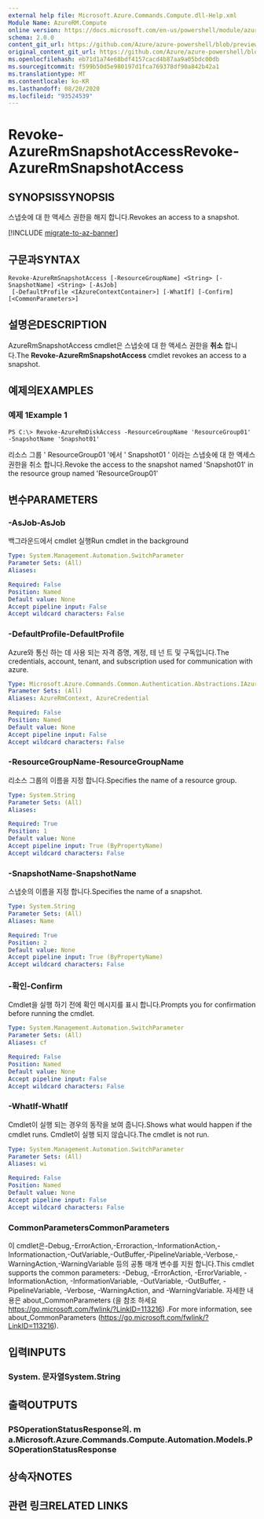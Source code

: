 ```yaml
---
external help file: Microsoft.Azure.Commands.Compute.dll-Help.xml
Module Name: AzureRM.Compute
online version: https://docs.microsoft.com/en-us/powershell/module/azurerm.compute/revoke-azurermsnapshotaccess
schema: 2.0.0
content_git_url: https://github.com/Azure/azure-powershell/blob/preview/src/ResourceManager/Compute/Commands.Compute/help/Revoke-AzureRmSnapshotAccess.md
original_content_git_url: https://github.com/Azure/azure-powershell/blob/preview/src/ResourceManager/Compute/Commands.Compute/help/Revoke-AzureRmSnapshotAccess.md
ms.openlocfilehash: eb71d1a74e68bdf4157cacd4b87aa9a05bdc00db
ms.sourcegitcommit: f599b50d5e980197d1fca769378df90a842b42a1
ms.translationtype: MT
ms.contentlocale: ko-KR
ms.lasthandoff: 08/20/2020
ms.locfileid: "93524539"
---
```

# <span data-ttu-id="de3aa-101">Revoke-AzureRmSnapshotAccess</span><span class="sxs-lookup"><span data-stu-id="de3aa-101">Revoke-AzureRmSnapshotAccess</span></span>

## <span data-ttu-id="de3aa-102">SYNOPSIS</span><span class="sxs-lookup"><span data-stu-id="de3aa-102">SYNOPSIS</span></span>
<span data-ttu-id="de3aa-103">스냅숏에 대 한 액세스 권한을 해지 합니다.</span><span class="sxs-lookup"><span data-stu-id="de3aa-103">Revokes an access to a snapshot.</span></span>

[!INCLUDE [migrate-to-az-banner](../../includes/migrate-to-az-banner.md)]

## <span data-ttu-id="de3aa-104">구문과</span><span class="sxs-lookup"><span data-stu-id="de3aa-104">SYNTAX</span></span>

```
Revoke-AzureRmSnapshotAccess [-ResourceGroupName] <String> [-SnapshotName] <String> [-AsJob]
 [-DefaultProfile <IAzureContextContainer>] [-WhatIf] [-Confirm] [<CommonParameters>]
```

## <span data-ttu-id="de3aa-105">설명은</span><span class="sxs-lookup"><span data-stu-id="de3aa-105">DESCRIPTION</span></span>
<span data-ttu-id="de3aa-106">AzureRmSnapshotAccess cmdlet은 스냅숏에 대 한 액세스 권한을 **취소** 합니다.</span><span class="sxs-lookup"><span data-stu-id="de3aa-106">The **Revoke-AzureRmSnapshotAccess** cmdlet revokes an access to a snapshot.</span></span>

## <span data-ttu-id="de3aa-107">예제의</span><span class="sxs-lookup"><span data-stu-id="de3aa-107">EXAMPLES</span></span>

### <span data-ttu-id="de3aa-108">예제 1</span><span class="sxs-lookup"><span data-stu-id="de3aa-108">Example 1</span></span>
```
PS C:\> Revoke-AzureRmDiskAccess -ResourceGroupName 'ResourceGroup01' -SnapshotName 'Snapshot01'
```

<span data-ttu-id="de3aa-109">리소스 그룹 ' ResourceGroup01 '에서 ' Snapshot01 ' 이라는 스냅숏에 대 한 액세스 권한을 취소 합니다.</span><span class="sxs-lookup"><span data-stu-id="de3aa-109">Revoke the access to the snapshot named 'Snapshot01' in the resource group named 'ResourceGroup01'</span></span>

## <span data-ttu-id="de3aa-110">변수</span><span class="sxs-lookup"><span data-stu-id="de3aa-110">PARAMETERS</span></span>

### <span data-ttu-id="de3aa-111">-AsJob</span><span class="sxs-lookup"><span data-stu-id="de3aa-111">-AsJob</span></span>
<span data-ttu-id="de3aa-112">백그라운드에서 cmdlet 실행</span><span class="sxs-lookup"><span data-stu-id="de3aa-112">Run cmdlet in the background</span></span>

```yaml
Type: System.Management.Automation.SwitchParameter
Parameter Sets: (All)
Aliases:

Required: False
Position: Named
Default value: None
Accept pipeline input: False
Accept wildcard characters: False
```

### <span data-ttu-id="de3aa-113">-DefaultProfile</span><span class="sxs-lookup"><span data-stu-id="de3aa-113">-DefaultProfile</span></span>
<span data-ttu-id="de3aa-114">Azure와 통신 하는 데 사용 되는 자격 증명, 계정, 테 넌 트 및 구독입니다.</span><span class="sxs-lookup"><span data-stu-id="de3aa-114">The credentials, account, tenant, and subscription used for communication with azure.</span></span>

```yaml
Type: Microsoft.Azure.Commands.Common.Authentication.Abstractions.IAzureContextContainer
Parameter Sets: (All)
Aliases: AzureRmContext, AzureCredential

Required: False
Position: Named
Default value: None
Accept pipeline input: False
Accept wildcard characters: False
```

### <span data-ttu-id="de3aa-115">-ResourceGroupName</span><span class="sxs-lookup"><span data-stu-id="de3aa-115">-ResourceGroupName</span></span>
<span data-ttu-id="de3aa-116">리소스 그룹의 이름을 지정 합니다.</span><span class="sxs-lookup"><span data-stu-id="de3aa-116">Specifies the name of a resource group.</span></span>

```yaml
Type: System.String
Parameter Sets: (All)
Aliases:

Required: True
Position: 1
Default value: None
Accept pipeline input: True (ByPropertyName)
Accept wildcard characters: False
```

### <span data-ttu-id="de3aa-117">-SnapshotName</span><span class="sxs-lookup"><span data-stu-id="de3aa-117">-SnapshotName</span></span>
<span data-ttu-id="de3aa-118">스냅숏의 이름을 지정 합니다.</span><span class="sxs-lookup"><span data-stu-id="de3aa-118">Specifies the name of a snapshot.</span></span>

```yaml
Type: System.String
Parameter Sets: (All)
Aliases: Name

Required: True
Position: 2
Default value: None
Accept pipeline input: True (ByPropertyName)
Accept wildcard characters: False
```

### <span data-ttu-id="de3aa-119">-확인</span><span class="sxs-lookup"><span data-stu-id="de3aa-119">-Confirm</span></span>
<span data-ttu-id="de3aa-120">Cmdlet을 실행 하기 전에 확인 메시지를 표시 합니다.</span><span class="sxs-lookup"><span data-stu-id="de3aa-120">Prompts you for confirmation before running the cmdlet.</span></span>

```yaml
Type: System.Management.Automation.SwitchParameter
Parameter Sets: (All)
Aliases: cf

Required: False
Position: Named
Default value: None
Accept pipeline input: False
Accept wildcard characters: False
```

### <span data-ttu-id="de3aa-121">-WhatIf</span><span class="sxs-lookup"><span data-stu-id="de3aa-121">-WhatIf</span></span>
<span data-ttu-id="de3aa-122">Cmdlet이 실행 되는 경우의 동작을 보여 줍니다.</span><span class="sxs-lookup"><span data-stu-id="de3aa-122">Shows what would happen if the cmdlet runs.</span></span> <span data-ttu-id="de3aa-123">Cmdlet이 실행 되지 않습니다.</span><span class="sxs-lookup"><span data-stu-id="de3aa-123">The cmdlet is not run.</span></span>

```yaml
Type: System.Management.Automation.SwitchParameter
Parameter Sets: (All)
Aliases: wi

Required: False
Position: Named
Default value: None
Accept pipeline input: False
Accept wildcard characters: False
```

### <span data-ttu-id="de3aa-124">CommonParameters</span><span class="sxs-lookup"><span data-stu-id="de3aa-124">CommonParameters</span></span>
<span data-ttu-id="de3aa-125">이 cmdlet은-Debug,-ErrorAction,-Erroraction,-InformationAction,-Informationaction,-OutVariable,-OutBuffer,-PipelineVariable,-Verbose,-WarningAction,-WarningVariable 등의 공통 매개 변수를 지원 합니다.</span><span class="sxs-lookup"><span data-stu-id="de3aa-125">This cmdlet supports the common parameters: -Debug, -ErrorAction, -ErrorVariable, -InformationAction, -InformationVariable, -OutVariable, -OutBuffer, -PipelineVariable, -Verbose, -WarningAction, and -WarningVariable.</span></span> <span data-ttu-id="de3aa-126">자세한 내용은 about_CommonParameters (을 참조 하세요 https://go.microsoft.com/fwlink/?LinkID=113216) .</span><span class="sxs-lookup"><span data-stu-id="de3aa-126">For more information, see about_CommonParameters (https://go.microsoft.com/fwlink/?LinkID=113216).</span></span>

## <span data-ttu-id="de3aa-127">입력</span><span class="sxs-lookup"><span data-stu-id="de3aa-127">INPUTS</span></span>

### <span data-ttu-id="de3aa-128">System. 문자열</span><span class="sxs-lookup"><span data-stu-id="de3aa-128">System.String</span></span>

## <span data-ttu-id="de3aa-129">출력</span><span class="sxs-lookup"><span data-stu-id="de3aa-129">OUTPUTS</span></span>

### <span data-ttu-id="de3aa-130">PSOperationStatusResponse의. m a.</span><span class="sxs-lookup"><span data-stu-id="de3aa-130">Microsoft.Azure.Commands.Compute.Automation.Models.PSOperationStatusResponse</span></span>

## <span data-ttu-id="de3aa-131">상속자</span><span class="sxs-lookup"><span data-stu-id="de3aa-131">NOTES</span></span>

## <span data-ttu-id="de3aa-132">관련 링크</span><span class="sxs-lookup"><span data-stu-id="de3aa-132">RELATED LINKS</span></span>
